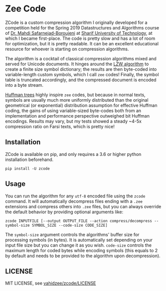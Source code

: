 # Zee Code

ZCode is a custom compression algorithm I originally developed for a competition held for the Spring 2019 Datastructures
and Algorithms course of [Dr. Mahdi Safarnejad-Boroujeni](https://scholar.google.com/citations?user=TNfL9SIAAAAJ&hl=en) at [Sharif University of Technology](http://ce.sharif.edu/), at which I became
first-place. The code is pretty slow and has a lot of room for optimization, but it is pretty readable. It can be an
excellent educational resource for whoever is starting on compression algorithms.

The algorithm is a cocktail of classical compression algorithms mixed and served for Unicode documents. It hinges around
the [LZW algorithm](https://en.wikipedia.org/wiki/Lempel%E2%80%93Ziv%E2%80%93Welch) to create a finite size symbol dictionary; the results are then byte-coded into variable-length custom
symbols, which I call `zee` codes! Finally, the symbol table is truncated accordingly, and the compressed document is
encoded into a byte stream.

[Huffman trees](https://en.wikipedia.org/wiki/Huffman_coding) highly inspire `zee` codes, but because in normal texts, symbols are usually much more uniformly distributed
than the original geometrical (or exponential) distribution assumption for effective Huffman coding, the gains of using
variable-sized byte-codes both from an implementation and performance perspective outweighed bit Huffman encodings.
Results may vary, but my tests showed a steady ~4-5x compression ratio on Farsi texts, which is pretty nice!

## Installation

ZCode is available on pip, and only requires a 3.6 or higher python installation beforehand.

```shell
pip install -U zcode
```

## Usage

You can run the algorithm for any `utf-8` encoded file using the `zcode` command. It will automatically decompress files
ending with a `.zee` extensions and compress others into `.zee` files, but you can always override the default behavior
by providing optional arguments like:

```shell
zcode INPUTFILE [--output OUTPUT_FILE --action compress/decompress --symbol-size SYMBOL_SIZE --code-size CODE_SIZE]
```

The `symbol-size` argument controls the algorithms' buffer size for processing symbols (in bytes). It is automatically
set depending on your input file size but you can change it as you wish. `code-size` controls the maximum length for
coded bytes while encoding symbols (this equals to 2 by default and needs to be provided to the algorithm upon
decompression).

## LICENSE

MIT LICENSE, see [vahidzee/zcode/LICENSE](https://github.com/vahidzee/zcode/blob/main/LICENSE)
